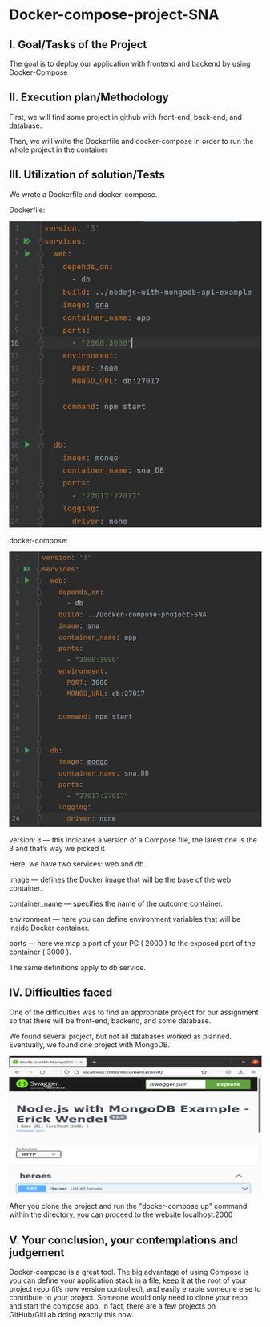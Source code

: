 # Docker-compose-project-SNA

## I. Goal/Tasks of the Project

The goal is to deploy our application with frontend and backend by using Docker-Compose 

## II. Execution plan/Methodology

First, we will find some project in github with front-end, back-end, and database.

Then, we will write the Dockerfile and docker-compose in order to run the whole project in the container

## III. Utilization of solution/Tests
We wrote a Dockerfile and docker-compose.

Dockerfile:

![img.png](img.png)

docker-compose:

![img_2.png](img_2.png)

version: `3` — this indicates a version of a Compose file, the latest one is the 3 and that’s way we picked it

Here, we have two services: web and db. 

image — defines the Docker image that will be the base of the web container.

container_name — specifies the name of the outcome container.

environment — here you can define environment variables that will be inside Docker container. 

ports — here we map a port of your PC ( 2000 ) to the exposed port of the container ( 3000 ).

The same definitions apply to db service.

## IV. Difficulties faced

One of the difficulties was to find an appropriate project for our assignment so that there will be front-end, backend, and some database.

We found several project, but not all databases worked as planned. Eventually, we found one project with MongoDB. 


![img_1.png](img_1.png)

After you clone the project and run the "docker-compose up" command within the directory, you can proceed to the website localhost:2000

## V. Your conclusion, your contemplations and judgement

Docker-compose is a great tool. The big advantage of using Compose is you can define your application stack in a file, keep it at the root of your project repo (it’s now version controlled), and easily enable someone else to contribute to your project. Someone would only need to clone your repo and start the compose app. In fact, there are a few projects on GitHub/GitLab doing exactly this now.
